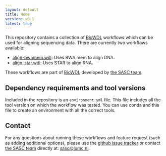 ```yaml
---
layout: default
title: Home
version: v0.1
latest: true
---
```


This repository contains a collection of [BioWDL](https://github.com/biowdl)
workflows which can be used for aligning sequencing data. There are currently
two workflows available:
- [align-bwamem.wdl](./align-bwamem.html): Uses BWA mem to align DNA.
- [align-star.wdl](./align-star.html): Uses STAR to align RNA.

These workflows are part of [BioWDL](https://biowdl.github.io/)
developed by [the SASC team](http://sasc.lumc.nl/).

## Dependency requirements and tool versions
Included in the repository is an `environment.yml` file. This file includes
all the tool version on which the workflow was tested. You can use conda and
this file to create an environment with all the correct tools.

## Contact
<p>
  <!-- Obscure e-mail address for spammers -->
For any questions about running these workflows and feature request (such as
adding additional options), please use the
<a href='https://github.com/biowdl/aligning/issues'>github issue tracker</a>
or contact
 <a href='http://sasc.lumc.nl/'>the SASC team</a> directly at: <a href='&#109;&#97;&#105;&#108;&#116;&#111;&#58;&#115;&#97;&#115;&#99;&#64;&#108;&#117;&#109;&#99;&#46;&#110;&#108;'>
&#115;&#97;&#115;&#99;&#64;&#108;&#117;&#109;&#99;&#46;&#110;&#108;</a>.
</p>
